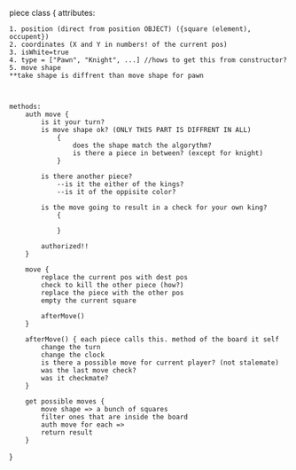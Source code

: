 piece class {
    attributes:
    
    1. position (direct from position OBJECT) ({square (element), occupent})
    2. coordinates (X and Y in numbers! of the current pos)
    3. isWhite=true
    4. type = ["Pawn", "Knight", ...] //hows to get this from constructor?
    5. move shape
    **take shape is diffrent than move shape for pawn



    methods:
        auth move {
            is it your turn?
            is move shape ok? (ONLY THIS PART IS DIFFRENT IN ALL)
                {
                    does the shape match the algorythm?
                    is there a piece in between? (except for knight)
                }

            is there another piece?
                --is it the either of the kings?
                --is it of the oppisite color?

            is the move going to result in a check for your own king?
                {

                }

            authorized!!
        }

        move {
            replace the current pos with dest pos
            check to kill the other piece (how?)
            replace the piece with the other pos
            empty the current square

            afterMove()
        }

        afterMove() { each piece calls this. method of the board it self
            change the turn
            change the clock
            is there a possible move for current player? (not stalemate)
            was the last move check?
            was it checkmate?
        }

        get possible moves {
            move shape => a bunch of squares
            filter ones that are inside the board
            auth move for each => 
            return result
        }
}